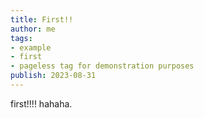 ```yaml
---
title: First!!
author: me
tags:
- example
- first
- pageless tag for demonstration purposes
publish: 2023-08-31
---
```


first!!!! hahaha.
